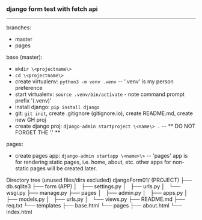 ### django form test with fetch api
---
branches:
  - master
  - pages

base (master):
  - `mkdir \<projectname\>`
  - `cd \<projectname\>`
  - create virtualenv: `python3 -m venv .venv` -- '.venv' is my person preference
  - start  virtualenv: `source .venv/bin/activate` - note command prompt prefix '(.venv)'
  - install django: `pip install django`
  - git: `git init`, create .gitignore (gitignore.io), create README.md, create new GH proj
  - create django proj: `django-admin startproject \<name\> .` -- ** DO NOT FORGET THE '.' **

pages:
  - create pages app: `django-admin startapp \<name>\>` -- 'pages' app is for rendering static pages, i.e. home, about, etc. other apps for non-static pages will be created later.




Directory tree (unused files/dirs excluded)
djangoForm01/   (PROJECT)
├── db.sqlite3
├── form    (APP)
│   ├── settings.py
│   ├── urls.py
│   └── wsgi.py
├── manage.py
├── pages
│   ├── admin.py
│   ├── apps.py
│   ├── models.py
│   ├── urls.py
│   └── views.py
├── README.md
├── req.txt
└── templates
    ├── base.html
    └── pages
        ├── about.html
        └── index.html


